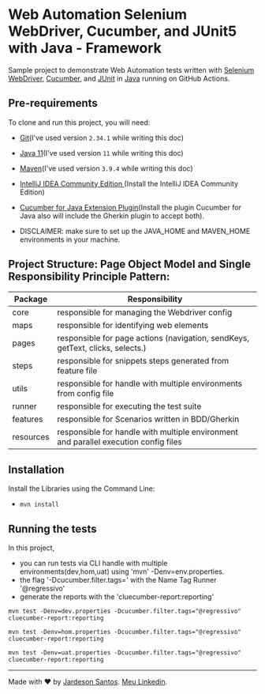 # Web Automation Selenium WebDriver, Cucumber, and JUnit5 with Java - Framework

Sample project to demonstrate Web Automation tests written with [Selenium WebDriver](https://www.selenium.dev/documentation/webdriver/getting_started/install_library/), [Cucumber](https://cucumber.io/docs/installation/java/#maven), and [JUnit](https://cucumber.io/docs/installation/java/#junit-5-integration) in [Java](https://www.oracle.com/java/technologies/downloads/#java11) running on GitHub Actions.

## Pre-requirements

To clone and run this project, you will need:

- [Git](https://git-scm.com/downloads)(I've used version `2.34.1` while writing this doc)
- [Java 11](https://jdk.java.net/java-se-ri/11-MR2)(I've used version `11` while writing this doc)
- [Maven](https://maven.apache.org/download.cgi)(I've used version `3.9.4` while writing this doc)
- [IntelliJ IDEA Community Edition
](https://www.jetbrains.com/idea/download/download-thanks.html?platform=windows&code=IIC)(Install the IntelliJ IDEA Community Edition)
- [Cucumber for Java Extension Plugin](https://plugins.jetbrains.com/plugin/7212-cucumber-for-java)(Install the plugin Cucumber for Java also will include the Gherkin plugin to accept both).

- DISCLAIMER: make sure to set up the JAVA_HOME and MAVEN_HOME environments in your machine.

## Project Structure: Page Object Model and Single Responsibility Principle Pattern:


| Package   | Responsibility                                                                       |
|-----------|--------------------------------------------------------------------------------------|
| core      | responsible for managing the Webdriver config                                        |
| maps      | responsible for identifying web elements                                             |
| pages     | responsible for page actions (navigation, sendKeys, getText, clicks, selects.)       |
| steps     | responsible for snippets steps generated from feature file                           |
| utils     | responsible for handle with multiple environments from config file                   |
| runner    | responsible for executing the test suite                                             |
| features  | responsible for Scenarios written in BDD/Gherkin                                     |
| resources | responsible for handle with multiple environment and parallel execution config files |

  
## Installation

Install the Libraries using the Command Line:

- `mvn install`
  
## Running the tests

In this project, 
- you can run tests via CLI handle with multiple environments(dev,hom,uat) using 'mvn' -Denv=env.properties. 
- the flag '-Dcucumber.filter.tags=' with the Name Tag Runner '@regressivo'
- generate the reports with the 'cluecumber-report:reporting'
    

`mvn test -Denv=dev.properties -Dcucumber.filter.tags="@regressivo" cluecumber-report:reporting`

`mvn test -Denv=hom.properties -Dcucumber.filter.tags="@regressivo" cluecumber-report:reporting`

`mvn test -Denv=uat.properties -Dcucumber.filter.tags="@regressivo" cluecumber-report:reporting`

___

Made with ❤️ by [Jardeson Santos](https://github.com/JarDeVSon). [Meu Linkedin](https://www.linkedin.com/in/jardeson-santosqa).
